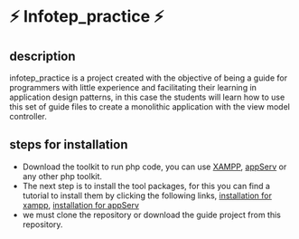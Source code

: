 # ⚡ Infotep_practice ⚡

## description

<p>infotep_practice is a project created with the objective of being a guide for programmers with little experience and facilitating their learning in application design patterns, in this case the students will learn how to use this set of guide files to create a monolithic application with the view model controller.</p> 

## steps for installation

<ul>
  <li> Download the toolkit to run php code, you can use <a href="https://www.apachefriends.org/download.html">XAMPP</a>, <a href="https://www.appserv.org/en/">appServ</a> or any other php toolkit.</li>
  <li>The next step is to install the tool packages, for this you can find a tutorial to install them by clicking the following links, <a href="https://www.youtube.com/watch?v=xXkKeojOb1A">installation for xampp</a>, <a href="https://www.youtube.com/watch?v=-XmLkzbnx1Q">installation for appServ</a> </li>
 <li>we must clone the repository or download the guide project from this repository.</li>
</ul>
